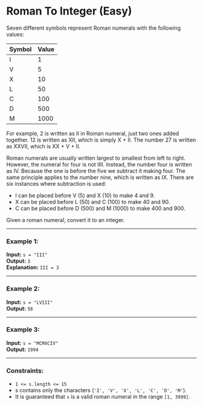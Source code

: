 # Roman To Integer (Easy)

Seven different symbols represent Roman numerals with the following values:

| Symbol | Value |
|--------|-------|
| I      | 1     |
| V      | 5     |
| X      | 10    |
| L      | 50    |
| C      | 100   |
| D      | 500   |
| M      | 1000  |

For example, 2 is written as II in Roman numeral, just two ones added together. 12 is written as XII, which is simply X + II. The number 27 is written as XXVII, which is XX + V + II.

Roman numerals are usually written largest to smallest from left to right. However, the numeral for four is not IIII. Instead, the number four is written as IV. Because the one is before the five we subtract it making four. The same principle applies to the number nine, which is written as IX. There are six instances where subtraction is used:  
- I can be placed before V (5) and X (10) to make 4 and 9. 
- X can be placed before L (50) and C (100) to make 40 and 90. 
- C can be placed before D (500) and M (1000) to make 400 and 900.  

Given a roman numeral, convert it to an integer.

---

### Example 1:

**Input:** `s = "III"`  
**Output:** `3`  
**Explanation:** `III = 3`

---

### Example 2:

**Input:** `s = "LVIII"`  
**Output:** `58`  

---

### Example 3:

**Input:** `s = "MCMXCIV"`  
**Output:** `1994`

---

### Constraints:
- `1 <= s.length <= 15`
- s contains only the characters (`'I', 'V', 'X', 'L', 'C', 'D', 'M'`).
- It is guaranteed that `s` is a valid roman numeral in the range `[1, 3999]`.